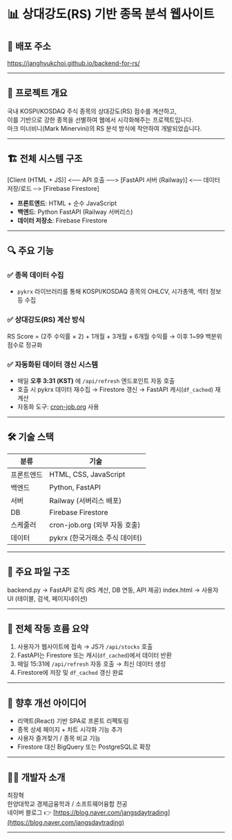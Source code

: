 # 📊 상대강도(RS) 기반 종목 분석 웹사이트

## 🔗 배포 주소
https://janghyukchoi.github.io/backend-for-rs/

---

## 🧠 프로젝트 개요
국내 KOSPI/KOSDAQ 주식 종목의 상대강도(RS) 점수를 계산하고,  
이를 기반으로 강한 종목을 선별하여 웹에서 시각화해주는 프로젝트입니다.  
마크 미너비니(Mark Minervini)의 RS 분석 방식에 착안하여 개발되었습니다.

---

## 🏗️ 전체 시스템 구조

[Client (HTML + JS)] <── API 호출 ──> [FastAPI 서버 (Railway)] <── 데이터 저장/로드 ─> [Firebase Firestore]


- **프론트엔드**: HTML + 순수 JavaScript
- **백엔드**: Python FastAPI (Railway 서버리스)
- **데이터 저장소**: Firebase Firestore

---

## 🔍 주요 기능

### ✅ 종목 데이터 수집
- `pykrx` 라이브러리를 통해 KOSPI/KOSDAQ 종목의 OHLCV, 시가총액, 섹터 정보 등 수집

### ✅ 상대강도(RS) 계산 방식

RS Score = (2주 수익률 × 2) + 1개월 + 3개월 + 6개월 수익률 → 이후 1~99 백분위 점수로 정규화


### ✅ 자동화된 데이터 갱신 시스템
- 매일 **오후 3:31 (KST)** 에 `/api/refresh` 엔드포인트 자동 호출
- 호출 시 pykrx 데이터 재수집 → Firestore 갱신 → FastAPI 캐시(`df_cached`) 재계산
- 자동화 도구: [cron-job.org](https://cron-job.org) 사용

---

## 🛠️ 기술 스택

| 분류       | 기술                         |
|------------|------------------------------|
| 프론트엔드 | HTML, CSS, JavaScript        |
| 백엔드     | Python, FastAPI              |
| 서버       | Railway (서버리스 배포)      |
| DB         | Firebase Firestore           |
| 스케줄러   | cron-job.org (외부 자동 호출) |
| 데이터     | pykrx (한국거래소 주식 데이터) |

---

## 📂 주요 파일 구조

backend.py → FastAPI 로직 (RS 계산, DB 연동, API 제공) index.html → 사용자 UI (테이블, 검색, 페이지네이션)



---

## 🔁 전체 작동 흐름 요약

1. 사용자가 웹사이트에 접속 → JS가 `/api/stocks` 호출
2. FastAPI는 Firestore 또는 캐시(`df_cached`)에서 데이터 반환
3. 매일 15:31에 `/api/refresh` 자동 호출 → 최신 데이터 생성
4. Firestore에 저장 및 `df_cached` 갱신 완료

---

## 🚀 향후 개선 아이디어

- 리액트(React) 기반 SPA로 프론트 리팩토링
- 종목 상세 페이지 + 차트 시각화 기능 추가
- 사용자 즐겨찾기 / 종목 비교 기능
- Firestore 대신 BigQuery 또는 PostgreSQL로 확장

---

## 🙋‍♂️ 개발자 소개

최장혁  
한양대학교 경제금융학과 / 소프트웨어융합 전공  
네이버 블로그 👉 [https://blog.naver.com/jangsdaytrading](https://blog.naver.com/jangsdaytrading)

---





